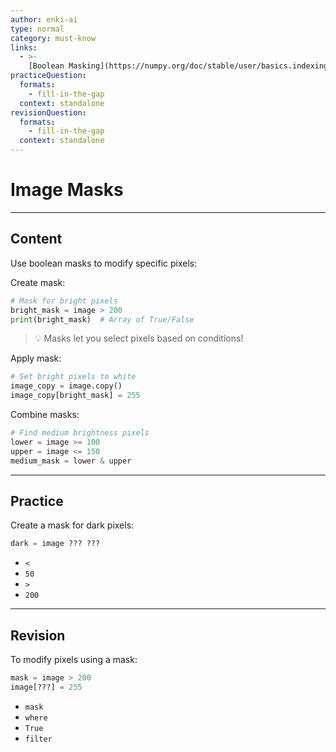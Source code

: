 ```yaml
---
author: enki-ai
type: normal
category: must-know
links:
  - >-
    [Boolean Masking](https://numpy.org/doc/stable/user/basics.indexing.html#boolean-indexing){website}
practiceQuestion:
  formats:
    - fill-in-the-gap
  context: standalone
revisionQuestion:
  formats:
    - fill-in-the-gap
  context: standalone
---
```


# Image Masks

---

## Content

Use boolean masks to modify specific pixels:

Create mask:

```python
# Mask for bright pixels
bright_mask = image > 200
print(bright_mask)  # Array of True/False
```

> 💡 Masks let you select pixels based on conditions!

Apply mask:

```python
# Set bright pixels to white
image_copy = image.copy()
image_copy[bright_mask] = 255
```

Combine masks:

```python
# Find medium brightness pixels
lower = image >= 100
upper = image <= 150
medium_mask = lower & upper
```

---

## Practice

Create a mask for dark pixels:

```python
dark = image ??? ???
```

- `<`
- `50`
- `>`
- `200`

---

## Revision

To modify pixels using a mask:

```python
mask = image > 200
image[???] = 255
```

- `mask`
- `where`
- `True`
- `filter`
